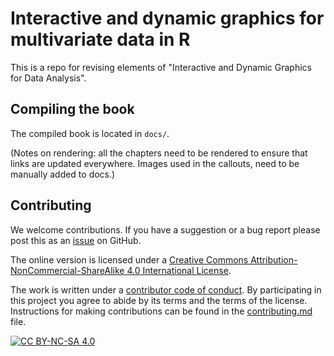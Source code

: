 # Interactive and dynamic graphics for multivariate data in R
This is a repo for revising elements of "Interactive and Dynamic Graphics for Data Analysis". 

## Compiling the book

The compiled book is located in `docs/`.

(Notes on rendering: all the chapters need to be rendered to ensure that links are updated everywhere. Images used in the callouts, need to be manually added to docs.)

## Contributing

We welcome contributions. If you have a suggestion or a bug report please post this as an [issue](https://github.com/dicook/mulgar_book/issues) on GitHub.

The online version is licensed under a
[Creative Commons Attribution-NonCommercial-ShareAlike 4.0 International License][cc-by-nc-sa].

The work is written under a [contributor code of conduct](https://github.com/dicook/mulgar_book/CODE_OF_CONDUCT.md). By participating in this project you agree to abide by its terms and the terms of the license. Instructions for making contributions can be found in the [contributing.md](https://github.com/dicook/mulgar_book/contributing.md) file.

[![CC BY-NC-SA 4.0][cc-by-nc-sa-image]][cc-by-nc-sa]

[cc-by-nc-sa]: http://creativecommons.org/licenses/by-nc-sa/4.0/
[cc-by-nc-sa-image]: https://licensebuttons.net/l/by-nc-sa/4.0/88x31.png
[cc-by-nc-sa-shield]: https://img.shields.io/badge/License-CC%20BY--NC--SA%204.0-lightgrey.svg
